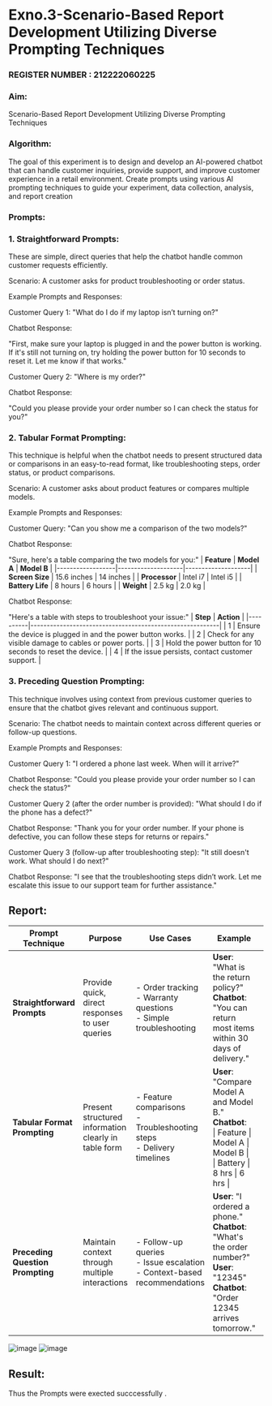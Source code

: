 # Exno.3-Scenario-Based Report Development Utilizing Diverse Prompting Techniques                                                                
### REGISTER NUMBER : 212222060225

### Aim: 
Scenario-Based Report Development Utilizing Diverse Prompting Techniques

### Algorithm:  
The goal of this experiment is to design and develop an AI-powered chatbot that can handle customer inquiries, provide support, and improve customer experience in a retail environment. Create prompts using various AI prompting techniques to guide your experiment, data collection, analysis, and report creation

### Prompts:
### 1. Straightforward Prompts:
These are simple, direct queries that help the chatbot handle common customer requests efficiently.

Scenario: A customer asks for product troubleshooting or order status.

Example Prompts and Responses:

Customer Query 1: "What do I do if my laptop isn’t turning on?"

Chatbot Response:

"First, make sure your laptop is plugged in and the power button is working. If it's still not turning on, try holding the power button for 10 seconds to reset it. Let me know if that works."

Customer Query 2: "Where is my order?"

Chatbot Response:

"Could you please provide your order number so I can check the status for you?"

### 2. Tabular Format Prompting:
This technique is helpful when the chatbot needs to present structured data or comparisons in an easy-to-read format, like troubleshooting steps, order status, or product comparisons.

Scenario: A customer asks about product features or compares multiple models.

Example Prompts and Responses:

Customer Query: "Can you show me a comparison of the two models?"

Chatbot Response:

"Sure, here's a table comparing the two models for you:"
| **Feature**      | **Model A**        | **Model B**        |
|------------------|--------------------|--------------------|
| **Screen Size**  | 15.6 inches        | 14 inches          |
| **Processor**    | Intel i7           | Intel i5           |
| **Battery Life** | 8 hours            | 6 hours            |
| **Weight**       | 2.5 kg             | 2.0 kg             |

Chatbot Response:

"Here's a table with steps to troubleshoot your issue:"
| **Step** | **Action**                                               |
|----------|----------------------------------------------------------|
| 1        | Ensure the device is plugged in and the power button works. |
| 2        | Check for any visible damage to cables or power ports.     |
| 3        | Hold the power button for 10 seconds to reset the device.  |
| 4        | If the issue persists, contact customer support.           |

### 3. Preceding Question Prompting:
This technique involves using context from previous customer queries to ensure that the chatbot gives relevant and continuous support.

Scenario: The chatbot needs to maintain context across different queries or follow-up questions.

Example Prompts and Responses:

Customer Query 1: "I ordered a phone last week. When will it arrive?"

Chatbot Response: "Could you please provide your order number so I can check the status?"

Customer Query 2 (after the order number is provided): "What should I do if the phone has a defect?"

Chatbot Response: "Thank you for your order number. If your phone is defective, you can follow these steps for returns or repairs."

Customer Query 3 (follow-up after troubleshooting step): "It still doesn't work. What should I do next?"

Chatbot Response: "I see that the troubleshooting steps didn’t work. Let me escalate this issue to our support team for further assistance."

## Report:
| **Prompt Technique**         | **Purpose**                                                                 | **Use Cases**                                                                                 | **Example**                                                                                                                                               | **Benefits**                                                                                  |
|-----------------------------|------------------------------------------------------------------------------|-----------------------------------------------------------------------------------------------|------------------------------------------------------------------------------------------------------------------------------------------------------------|-----------------------------------------------------------------------------------------------|
| **Straightforward Prompts** | Provide quick, direct responses to user queries                             | - Order tracking<br>- Warranty questions<br>- Simple troubleshooting                          | **User**: "What is the return policy?"<br>**Chatbot**: "You can return most items within 30 days of delivery."                                             | - Fast response<br>- Easy to understand<br>- Ideal for FAQs                                   |
| **Tabular Format Prompting**| Present structured information clearly in table form                        | - Feature comparisons<br>- Troubleshooting steps<br>- Delivery timelines                      | **User**: "Compare Model A and Model B." <br>**Chatbot**:<br> \| Feature \| Model A \| Model B \|<br>\| Battery \| 8 hrs \| 6 hrs \|                        | - Clear layout<br>- Helps decision-making<br>- Improves readability                          |
| **Preceding Question Prompting** | Maintain context through multiple interactions                        | - Follow-up queries<br>- Issue escalation<br>- Context-based recommendations                  | **User**: "I ordered a phone."<br>**Chatbot**: "What's the order number?"<br>**User**: "12345"<br>**Chatbot**: "Order 12345 arrives tomorrow."              | - Personalized responses<br>- Seamless conversation<br>- Reduces user repetition             |

![image](https://github.com/user-attachments/assets/e4eb6a6d-2f20-4e36-9e55-09046c4c2601)
![image](https://github.com/user-attachments/assets/cda0f100-a368-4b0f-a728-bfa6b6517bba)


## Result:
Thus the Prompts were exected succcessfully .
